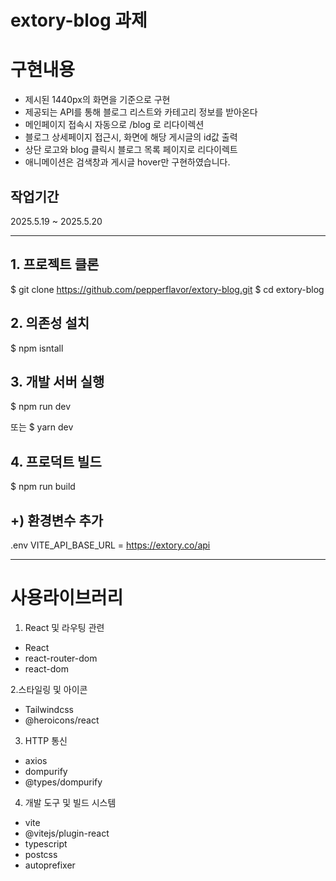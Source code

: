 # extory-blog 과제

# 구현내용
- 제시된 1440px의 화면을 기준으로 구현
- 제공되는 API를 통해 블로그 리스트와 카테고리 정보를 받아온다
- 메인페이지 접속시 자동으로 /blog 로 리다이렉션
- 블로그 상세페이지 접근시, 화면에 해당 게시글의 id값 출력
- 상단 로고와 blog 클릭시 블로그 목록 페이지로 리다이렉트
- 애니메이션은 검색창과 게시글 hover만 구현하였습니다.




## 작업기간
2025.5.19 ~ 2025.5.20

************************************
## **1. 프로젝트 클론**
$ git clone https://github.com/pepperflavor/extory-blog.git
$ cd extory-blog

## **2. 의존성 설치**
$ npm isntall

## **3. 개발 서버 실행**
$ npm run dev

 또는
$ yarn dev

## **4. 프로덕트 빌드**
$ npm run build

## **+) 환경변수 추가**
.env
VITE_API_BASE_URL = https://extory.co/api


********************************


# 사용라이브러리 
1. React 및 라우팅 관련
- React
- react-router-dom
- react-dom

2.스타일링 및 아이콘
- Tailwindcss
- @heroicons/react

3. HTTP 통신
- axios
- dompurify
- @types/dompurify

4. 개발 도구 및 빌드 시스템
- vite
- @vitejs/plugin-react
- typescript
- postcss
- autoprefixer
  

